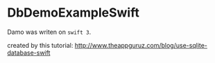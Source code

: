 # DbDemoExampleSwift

Damo was writen on `swift 3`.

created by this tutorial: http://www.theappguruz.com/blog/use-sqlite-database-swift
